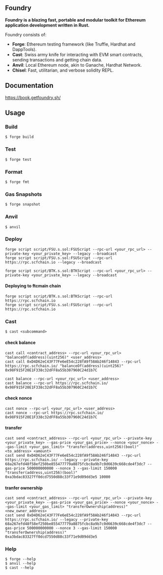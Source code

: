 ## Foundry

**Foundry is a blazing fast, portable and modular toolkit for Ethereum application development written in Rust.**

Foundry consists of:

-   **Forge**: Ethereum testing framework (like Truffle, Hardhat and DappTools).
-   **Cast**: Swiss army knife for interacting with EVM smart contracts, sending transactions and getting chain data.
-   **Anvil**: Local Ethereum node, akin to Ganache, Hardhat Network.
-   **Chisel**: Fast, utilitarian, and verbose solidity REPL.

## Documentation

https://book.getfoundry.sh/

## Usage

### Build

```shell
$ forge build
```

### Test

```shell
$ forge test
```

### Format

```shell
$ forge fmt
```

### Gas Snapshots

```shell
$ forge snapshot
```

### Anvil

```shell
$ anvil
```

### Deploy

```shell
forge script script/FSU.s.sol:FSUScript --rpc-url <your_rpc_url> --private-key <your_private_key> --legacy --broadcast
forge script script/FSU.s.sol:FSUScript --rpc-url https://rpc.scfchain.io --legacy --broadcast

forge script script/BTK.s.sol:BTKScript --rpc-url <your_rpc_url> --private-key <your_private_key> --legacy --broadcast
```

#### Deploying to ftcmain chain
```shell
forge script script/BTK.s.sol:BTKScript --rpc-url https://rpc.scfchain.io
forge script script/FSU.s.sol:FSUScript --rpc-url https://rpc.scfchain.io
```

### Cast

```shell
$ cast <subcommand>
```

#### check balance
```shell
cast call <contract_address> --rpc-url <your_rpc_url> "balanceOf(address)(uint256)" <user_address>
cast call 0xD4D62eC43F77Fe6eE54c228fA9f58Ab246f14843 --rpc-url https://rpc.scfchain.io/ "balanceOf(address)(uint256)" 0x98F915F20E1F338c32dFF8a55b307960C24d1b7C

cast balance --rpc-url <your_rpc_url> <user_address>
cast balance --rpc-url https://rpc.scfchain.io/ 0x98F915F20E1F338c32dFF8a55b307960C24d1b7C
```

#### check nonce
```shell
cast nonce --rpc-url <your_rpc_url> <user_address>
cast nonce --rpc-url https://rpc.scfchain.io/ 0x98F915F20E1F338c32dFF8a55b307960C24d1b7C
```

#### transfer
```shell
cast send <contract_address> --rpc-url <your_rpc_url> --private-key <your_private_key> --gas-price <your_gas_price> --nonce <your_nonce> --gas-limit <your_gas_limit> "transfer(address,uint256)(bool)" <to_address> <amount>
cast send 0xD4D62eC43F77Fe6eE54c228fA9f58Ab246f14843 --rpc-url https://rpc.scfchain.io/ --legacy --private-key 68a267efd48f58ef250be855477779a8875fcbc8a9b7c0d6639c668cde4f3dc7 --gas-price 500000000000 --nonce 3 --gas-limit 150000 "transfer(address,uint256)(bool)" 0xa3bdac83327ff0dcd7550d88c33f71e9d09dd3e5 10000
```

#### tranfer ownership
```shell
cast send <contract_address> --rpc-url <your_rpc_url> --private-key <your_private_key> --gas-price <your_gas_price> --nonce <your_nonce> --gas-limit <your_gas_limit> "transferOwnership(address)" <new_owner_address>
cast send 0xD4D62eC43F77Fe6eE54c228fA9f58Ab246f14843 --rpc-url https://rpc.scfchain.io/ --legacy --private-key 68a267efd48f58ef250be855477779a8875fcbc8a9b7c0d6639c668cde4f3dc7 --gas-price 500000000000 --nonce 3 --gas-limit 150000 "transferOwnership(address)" 0xa3bdac83327ff0dcd7550d88c33f71e9d09dd3e5
```

### Help

```shell
$ forge --help
$ anvil --help
$ cast --help
```
